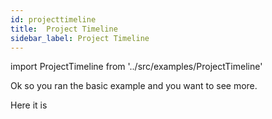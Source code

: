 ```yaml
---
id: projecttimeline
title:  Project Timeline
sidebar_label: Project Timeline
---
```


import ProjectTimeline from '../src/examples/ProjectTimeline'

Ok so you ran the basic example and you want to see more.

Here it is 

<ProjectTimeline />